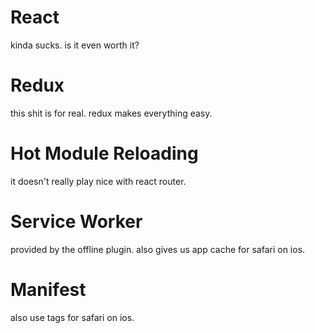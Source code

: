# React
kinda sucks. is it even worth it?

# Redux
this shit is for real. redux makes everything easy.

# Hot Module Reloading
it doesn't really play nice with react router.

# Service Worker
provided by the offline plugin. also gives us app cache for safari on ios.

# Manifest
also use tags for safari on ios.

